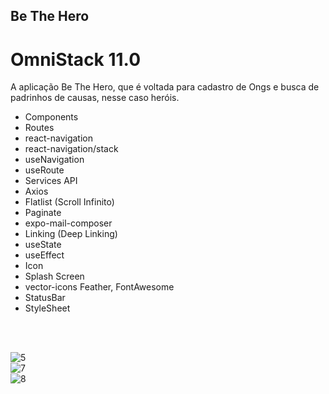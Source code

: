 ## Be The Hero
# OmniStack 11.0
A aplicação Be The Hero, que é voltada para cadastro de Ongs e busca de padrinhos de causas, nesse caso heróis.
<ul> 
  <li>Components</li> 
  <li>Routes</li>
  <li>react-navigation</li> 
  <li>react-navigation/stack</li>
  <li>useNavigation</li> 
  <li>useRoute</li>
  <li>Services API</li>
  <li>Axios</li> 
  <li>Flatlist (Scroll Infinito)</li> 
  <li>Paginate</li>
  <li>expo-mail-composer</li>
  <li>Linking (Deep Linking)</li>
  <li>useState</li>
  <li>useEffect</li>
  <li>Icon</li>
  <li>Splash Screen</li>
  <li>vector-icons Feather, FontAwesome</li>
  <li>StatusBar</li>
  <li>StyleSheet</li>
</ul>
<br><br> 

![5](https://user-images.githubusercontent.com/48495838/78060187-7fb7df00-7361-11ea-813c-c1e000971f73.JPG) <br>
![7](https://user-images.githubusercontent.com/48495838/78060190-80507580-7361-11ea-86cd-b07af7fd5c14.JPG) <br>
![8](https://user-images.githubusercontent.com/48495838/78060192-80e90c00-7361-11ea-8711-ba6e3c9a698a.JPG) <br>
